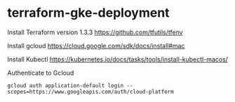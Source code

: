 # terraform-gke-deployment

Install Terraform version 1.3.3
https://github.com/tfutils/tfenv

Install gcloud
https://cloud.google.com/sdk/docs/install#mac

Install Kubectl
https://kubernetes.io/docs/tasks/tools/install-kubectl-macos/

Authenticate to Gcloud

`gcloud auth application-default login --scopes=https://www.googleapis.com/auth/cloud-platform`
